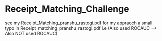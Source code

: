 # Receipt_Matching_Challenge
see my Receipt_Matching_pranshu_rastogi.pdf for my appraoch
a small typo in Receipt_matching_pranshu_rastogi.pdf i.e (Also used ROCAUC --> Also NOT used ROCAUC)

